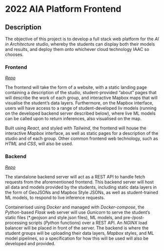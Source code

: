 # 2022 AIA Platform Frontend

## Description

The objective of this project is to develop a full stack web platform for the _AI in Architecture_ studio, whereby the students can display both their models and results, and deploy them onto whichever cloud technology IAAC so chooses.

### Frontend

[_*Repo*_](https://github.com/NariddhKhean/AIA-Frontend)

The frontend will take the form of a website, with a static landing page containing a description of the studio, student-provided “about” pages that will describe the work of each group, and interactive Mapbox maps that will visualise the student’s data layers. Furthermore, on the Mapbox interface, users will have access to a range of student-developed liv models (running on the developed backend server described below), where live ML models can be called upon to return inferences, also visualised on the map.

Built using _React_, and styled with _Tailwind_, the frontend will house the interactive _Mapbox_ interface, as well as static pages for a description of the studio and of each group. Other common frontend web technology, such as _HTML_ and _CSS_, will also be used.

### Backend

[_*Repo*_](https://github.com/NariddhKhean/AIA-Backend)

The standalone backend server will act as a REST API to handle fetch requests from the aforementioned frontend. This backend server will host all data and models provided by the students, including static data layers in the form of GeoJSONs and Mapbox Style JSONs, as well as student-trained ML models, to respond to live inference requests.

Containerised using _Docker_ and managed with _Docker-compose_, the _Python_-based _Flask_ web server will use _Gunicorn_ to serve the student’s static files (*.geojson and style.json files), ML models, and pre-/post-processing scripts (_Python_ functions) over a REST API. An _NGINX_ load balancer will be placed in front of the server. The backend is where the student groups will be uploading their data layers, _Mapbox_ styles, and ML model pipelines, so a specification for how this will be used will also be developed and provided.

